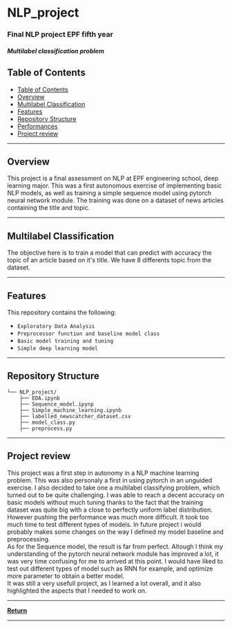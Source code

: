 # NLP_project 
### Final NLP project EPF fifth year
##### Multilabel classification problem 

## Table of Contents
- [Table of Contents](#-table-of-contents)
- [Overview](#-overview)
- [Multilabel Classification](#-spam-classification)
- [Features](#-features)
- [Repository Structure](#-repository-structure)
- [Performances](#-peformances)
- [Project review](#-acknowledgments)

---

## Overview
This project is a final assessment on NLP at EPF engineering school, deep learning major. This was a first autonomous exercise of implementing basic NLP models, as well as training a simple sequence model using pytorch neural network module. The training was done on a dataset of news articles containing the title and topic. 

---

## Multilabel Classification
The objective here is to train a model that can predict with accuracy the topic of an article based on it's title. We have 8 differents topic from the dataset.

---

## Features 
This repository contains the following:
- `Exploratory Data Analysis`
- `Preprocessor function and baseline model class`
- `Basic model training and tuning`
- `Simple deep learning model`

---

## Repository Structure

```
└── NLP_project/
    ├── EDA.ipynb
    ├── Sequence_model.ipynp
    ├── Simple_machine_learning.ipynb
    ├── labelled_newscatcher_dataset.csv
    ├── model_class.py
    ├── preprocess.py

```

---

## Project review
This project was a first step in autonomy in a NLP machine learning problem. This was also personaly a first in using pytorch in an unguided exercise. I also decided to take one a multilabel classifying problem, which turned out to be quite challenging. I was able to reach a decent accuracy on basic models without much tuning thanks to the fact that the training dataset was quite big with a close to perfectly uniform label distribution. <br>
However pushing the performance was much more difficult. It took too much time to test different types of models. In future project i would probably makes some changes on the way I defined my model baseline and preprocessing.<br>
As for the Sequence model, the result is far from perfect. Altough I think my understanding of the pytorch neural network module has improved a lot, it was very time confusing for me to arrived at this point. I would have liked to test out different types of model such as RNN for example, and optimize more parameter to obtain a better model. <br>
It was still a very usefull project, as I learned a lot overall, and it also highlighted the aspects that I needed to work on.

---

[**Return**](#Top)

---

